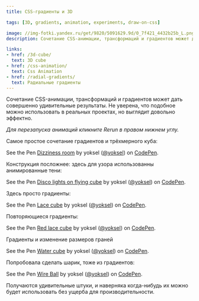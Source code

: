 ```yaml
---
title: СSS-градиенты и 3D

tags: [3D, gradients, animation, experiments, draw-on-css]

image: //img-fotki.yandex.ru/get/9820/5091629.9d/0_7f421_4432b25b_L.png
description: Сочетание CSS-анимации, трансформаций и градиентов может дать совершенно удивительные результаты. Не уверена, что подобное можно использовать в реальных проектах, но выглядит довольно эффектно.

links:
- href: /3d-cube/
  text: 3D cube
- href: /css-animation/
  text: Css Animation
- href: /radial-gradients/
  text: Радиальные градиенты
---
```


Сочетание CSS-анимации, трансформаций и градиентов может дать совершенно удивительные результаты. Не уверена, что подобное можно использовать в реальных проектах, но выглядит довольно эффектно.<!--more-->

<i>Для перезапуска анимаций кликните Rerun в правом нижнем углу.</i>

Самое простое сочетание градиентов и трёхмерного куба:

<p data-height="400" data-theme-id="0" data-slug-hash="uDGJz" data-default-tab="result" class='codepen'>See the Pen <a href='https://codepen.io/yoksel/pen/uDGJz'>Dizziness room</a> by yoksel (<a href='https://codepen.io/yoksel'>@yoksel</a>) on <a href='https://codepen.io'>CodePen</a>.</p>
<script async src="//codepen.io/assets/embed/ei.js"></script>

Конструкция посложнее: здесь для узора использованны анимированные тени:

<p data-height="600" data-theme-id="0" data-slug-hash="nxgrp" data-default-tab="result" class='codepen'>See the Pen <a href='https://codepen.io/yoksel/pen/nxgrp'>Disco lights on flying cube</a> by yoksel (<a href='https://codepen.io/yoksel'>@yoksel</a>) on <a href='https://codepen.io'>CodePen</a>.</p>
<script async src="//codepen.io/assets/embed/ei.js"></script>

Здесь просто градиенты:

<p data-height="500" data-theme-id="0" data-slug-hash="kcIyb" data-default-tab="result" class='codepen'>See the Pen <a href='https://codepen.io/yoksel/pen/kcIyb'>Lace cube</a> by yoksel (<a href='https://codepen.io/yoksel'>@yoksel</a>) on <a href='https://codepen.io'>CodePen</a>.</p>
<script async src="//codepen.io/assets/embed/ei.js"></script>

Повторяющиеся градиенты:

<p data-height="600" data-theme-id="0" data-slug-hash="iaKyC" data-default-tab="result" class='codepen'>See the Pen <a href='https://codepen.io/yoksel/pen/iaKyC'>Red lace cube</a> by yoksel (<a href='https://codepen.io/yoksel'>@yoksel</a>) on <a href='https://codepen.io'>CodePen</a>.</p>
<script async src="//codepen.io/assets/embed/ei.js"></script>

Градиенты и изменение размеров граней

<p data-height="500" data-theme-id="0" data-slug-hash="CIvkg" data-default-tab="result" class='codepen'>See the Pen <a href='https://codepen.io/yoksel/pen/CIvkg'>Water cube</a> by yoksel (<a href='https://codepen.io/yoksel'>@yoksel</a>) on <a href='https://codepen.io'>CodePen</a>.</p>
<script async src="//codepen.io/assets/embed/ei.js"></script>

Попробовала сделать шарик, тоже из градиентов:

<p data-height="500" data-theme-id="0" data-slug-hash="Feqdw" data-default-tab="result" class='codepen'>See the Pen <a href='https://codepen.io/yoksel/pen/Feqdw'>Wire Ball</a> by yoksel (<a href='https://codepen.io/yoksel'>@yoksel</a>) on <a href='https://codepen.io'>CodePen</a>.</p>
<script async src="//codepen.io/assets/embed/ei.js"></script>

Получаются удивительные штуки, и наверняка когда-нибудь их можно будет использовать без ущерба для производительности.
